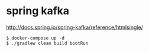 # spring kafka

http://docs.spring.io/spring-kafka/reference/htmlsingle/

```
$ docker-compose up -d
$ ./gradlew clean build bootRun
```
